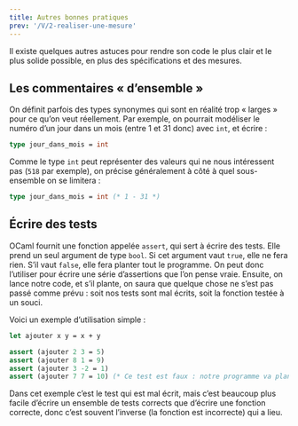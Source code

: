 ```yaml
---
title: Autres bonnes pratiques
prev: '/V/2-realiser-une-mesure'
---
```


Il existe quelques autres astuces pour rendre son code le plus clair et le plus solide possible,
en plus des spécifications et des mesures.

## Les commentaires « d’ensemble »

On définit parfois des types synonymes qui sont en réalité trop « larges » pour ce qu’on veut réellement.
Par exemple, on pourrait modéliser le numéro d’un jour dans un mois (entre 1 et 31 donc) avec `int`, et écrire :

```ocaml
type jour_dans_mois = int
```

Comme le type `int` peut représenter des valeurs qui ne nous intéressent pas (`518` par exemple), on précise
généralement à côté à quel sous-ensemble on se limitera :

```ocaml
type jour_dans_mois = int (* 1 - 31 *)
```

## Écrire des tests

OCaml fournit une fonction appelée `assert`, qui sert à écrire des tests. Elle prend un seul argument de type
`bool`. Si cet argument vaut `true`, elle ne fera rien. S’il vaut `false`, elle fera planter tout le programme.
On peut donc l’utiliser pour écrire une série d’assertions que l’on pense vraie. Ensuite, on lance notre code,
et s’il plante, on saura que quelque chose ne s’est pas passé comme prévu : soit nos tests sont mal écrits, soit
la fonction testée à un souci.

Voici un exemple d’utilisation simple :

```ocaml
let ajouter x y = x + y

assert (ajouter 2 3 = 5)
assert (ajouter 8 1 = 9)
assert (ajouter 3 -2 = 1)
assert (ajouter 7 7 = 10) (* Ce test est faux : notre programme va planter. *)
```

Dans cet exemple c’est le test qui est mal écrit, mais c’est beaucoup plus facile d’écrire un ensemble de tests
corrects que d’écrire une fonction correcte, donc c’est souvent l’inverse (la fonction est incorrecte) qui a lieu.
